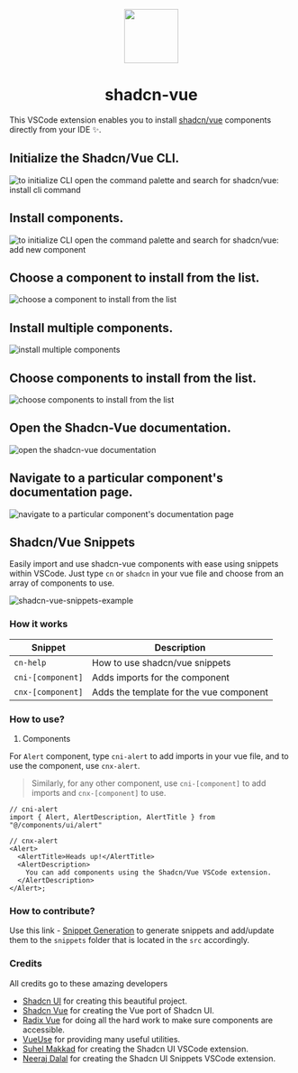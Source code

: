 <p align="center">
 <img align="center" src="https://raw.githubusercontent.com/selemondev/vscode-shadcn-vue/master/src/images/icon.png" height="96" />
 <h1 align="center">
  shadcn-vue
 </h1>
</p>

This VSCode extension enables you to install [shadcn/vue](https://shadcn-vue.com) components directly from your IDE ✨.

## Initialize the Shadcn/Vue CLI.

![to initialize CLI open the command palette and search for shadcn/vue: install cli command](https://raw.githubusercontent.com/selemondev/vscode-shadcn-vue/master/src/assets/images/init-cli.png)

## Install components.

![to initialize CLI open the command palette and search for shadcn/vue: add new component](https://raw.githubusercontent.com/selemondev/vscode-shadcn-vue/master/src/assets/images/add-new-component.png)


## Choose a component to install from the list.

![choose a component to install from the list](https://raw.githubusercontent.com/selemondev/vscode-shadcn-vue/master/src/assets/images/add-new-components.png)

## Install multiple components.
![install multiple components](https://raw.githubusercontent.com/selemondev/vscode-shadcn-vue/master/src/assets/images/add-multiple-components.png)

## Choose components to install from the list.
![choose components to install from the list](https://raw.githubusercontent.com/selemondev/vscode-shadcn-vue/master/src/assets/images/add-multiple-components-preview.png)


## Open the Shadcn-Vue documentation.

![open the shadcn-vue documentation](https://raw.githubusercontent.com/selemondev/vscode-shadcn-vue/master/src/assets/images/shadcn-vue-docs.png)


## Navigate to a particular component's documentation page.

![navigate to a particular component's documentation page](https://raw.githubusercontent.com/selemondev/vscode-shadcn-vue/master/src/assets/images/shadcn-vue-component-docs.png)



## Shadcn/Vue Snippets

Easily import and use shadcn-vue components with ease using snippets within VSCode. Just type `cn` or `shadcn` in your vue file and choose from an array of components to use.

![shadcn-vue-snippets-example](https://raw.githubusercontent.com/selemondev/vscode-shadcn-vue/master/src/assets/images/shadcn-vue-import.png)


### How it works

| Snippet           | Description                            |
| ----------------- | -------------------------------------- |
| `cn-help`         | How to use shadcn/vue snippets         |
| `cni-[component]` | Adds imports for the component         |
| `cnx-[component]` | Adds the template for the vue component|

### How to use?

1. Components

For `Alert` component, type `cni-alert` to add imports in your vue file, and to use the component, use `cnx-alert`.

> Similarly, for any other component, use `cni-[component]` to add imports and `cnx-[component]` to use.

```tsx
// cni-alert
import { Alert, AlertDescription, AlertTitle } from "@/components/ui/alert"

// cnx-alert
<Alert>
  <AlertTitle>Heads up!</AlertTitle>
  <AlertDescription>
    You can add components using the Shadcn/Vue VSCode extension.
  </AlertDescription>
</Alert>;
```

### How to contribute?

Use this link - [Snippet Generation](https://snippet-generator.app/?description=https://shadcn-vue.com/docs/components&tabtrigger=shadcn-&snippet=%22https://shadcn-vue.com/docs/components%22:+%7B%0A++%22prefix%22:+%22shadcn-%22,%0A++%22body%22:+%5B%0A++%5D,%0A++%22description%22:+%22https://shadcn-vue.com/docs/components%22%0A%7D&mode=vscode) to generate snippets and add/update them to the `snippets` folder that is located in the `src` accordingly.


### Credits 

All credits go to these amazing developers

- [Shadcn UI](https://ui.shadcn.com) for creating this beautiful project.
- [Shadcn Vue](https://shadcn-vue.com) for creating the Vue port of Shadcn UI.
- [Radix Vue](https://radix-vue.com) for doing all the hard work to make sure components are accessible.
- [VueUse](https://vueuse.org) for providing many useful utilities.
- [Suhel Makkad](https://github.com/SuhelMakkad/vscode-shadcn-ui) for creating the Shadcn UI VSCode extension.
- [Neeraj Dalal](https://github.com/nrjdalal/shadcn-ui-snippets) for creating the Shadcn UI Snippets VSCode extension.
